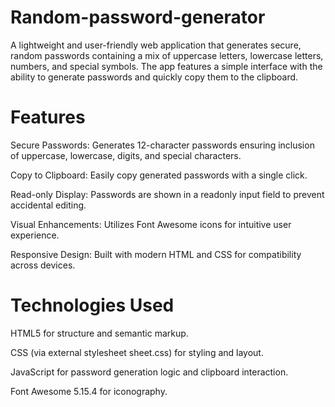 # Random-password-generator
A lightweight and user-friendly web application that generates secure, random passwords containing a mix of uppercase letters, lowercase letters, numbers, and special symbols. The app features a simple interface with the ability to generate passwords and quickly copy them to the clipboard.

# Features
Secure Passwords: Generates 12-character passwords ensuring inclusion of uppercase, lowercase, digits, and special characters.

Copy to Clipboard: Easily copy generated passwords with a single click.

Read-only Display: Passwords are shown in a readonly input field to prevent accidental editing.

Visual Enhancements: Utilizes Font Awesome icons for intuitive user experience.

Responsive Design: Built with modern HTML and CSS for compatibility across devices.

# Technologies Used
HTML5 for structure and semantic markup.

CSS (via external stylesheet sheet.css) for styling and layout.

JavaScript for password generation logic and clipboard interaction.

Font Awesome 5.15.4 for iconography.

